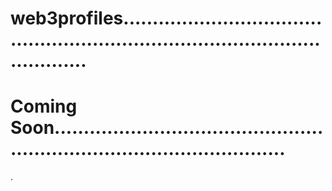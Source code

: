 # web3profiles....................................................................................................
# Coming Soon.............................................................................................
.
